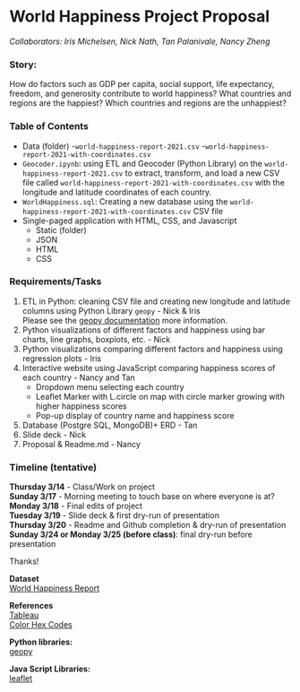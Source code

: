 # World Happiness Project Proposal
*Collaborators: Iris Michelsen, Nick Nath, Tan Palanivale, Nancy Zheng*

### Story:  
How do factors such as GDP per capita, social support, life expectancy, freedom, and generosity contribute to world happiness?
What countries and regions are the happiest? Which countries and regions are the unhappiest?  

### Table of Contents  
- Data (folder)
  -`world-happiness-report-2021.csv`
  -`world-happiness-report-2021-with-coordinates.csv`
- `Geocoder.ipynb`: using ETL and Geocoder (Python Library) on the `world-happiness-report-2021.csv` to extract, transform, and load a new CSV file called `world-happiness-report-2021-with-coordinates.csv` with the longitude and latitude coordinates of each country. 
- `WorldHappiness.sql`: Creating a new database using the `world-happiness-report-2021-with-coordinates.csv` CSV file
- Single-paged application with HTML, CSS, and Javascript
  - Static (folder)
  - JSON
  - HTML
  - CSS


### Requirements/Tasks
1. ETL in Python: cleaning CSV file and creating new longitude and latitude columns using Python Library `geopy` - Nick & Iris  
   Please see the [geopy documentation](https://geopy.readthedocs.io/en/stable/#installation) more information.
2. Python visualizations of different factors and happiness using bar charts, line graphs, boxplots, etc.  - Nick
2. Python visualizations comparing different factors and happiness using regression plots - Iris
3. Interactive website using JavaScript comparing happiness scores of each country - Nancy and Tan
   - Dropdown menu selecting each country
   - Leaflet Marker with L.circle on map with circle marker growing with higher happiness scores
   - Pop-up display of country name and happiness score
4. Database (Postgre SQL, MongoDB)+ ERD - Tan
5. Slide deck - Nick
6. Proposal & Readme.md - Nancy

### Timeline (tentative)
**Thursday 3/14** - Class/Work on project  
**Sunday 3/17** - Morning meeting to touch base on where everyone is at?  
**Monday 3/18** - Final edits of project  
**Tuesday 3/19** - Slide deck & first dry-run of presentation  
**Thursday 3/20** - Readme and Github completion & dry-run of presentation  
**Sunday 3/24 or Monday 3/25 (before class)**: final dry-run before presentation  

Thanks! 

**Dataset**  
[World Happiness Report](https://www.kaggle.com/datasets/ajaypalsinghlo/world-happiness-report-2021) 

**References**  
[Tableau](https://public.tableau.com/views/HappinessDatasetProject/Dashboard?:embed=y&:display_count=y&:showVizHome=no#!/vizhome/Happines[…]etProject/GDPvs_HS)  
[Color Hex Codes](https://www.color-hex.com/)

**Python libraries:**  
[geopy](https://geopy.readthedocs.io/en/stable/#installation)

**Java Script Libraries:**  
[leaflet](https://leafletjs.com/)
